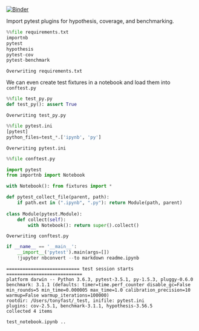 
[![Binder](https://mybinder.org/badge.svg)](https://mybinder.org/v2/gh/tonyfast/pytest-notebook-import/master?urlpath=lab/tree/readme.ipynb)

Import pytest plugins for hypothesis, coverage, and benchmarking.


```python
%%file requirements.txt
importnb
pytest
hypothesis
pytest-cov
pytest-benchmark
```

    Overwriting requirements.txt


We can even create test fixtures in a notebook and load them into `conftest.py`


```python
%%file test_py.py
def test_py(): assert True
```

    Overwriting test_py.py



```python
%%file pytest.ini
[pytest]
python_files=test_*.['ipynb', 'py']
```

    Overwriting pytest.ini



```python
%%file conftest.py

import pytest
from importnb import Notebook

with Notebook(): from fixtures import *

def pytest_collect_file(parent, path):
    if path.ext in (".ipynb", ".py"): return Module(path, parent)
    
class Module(pytest.Module):
    def collect(self):
        with Notebook(): return super().collect()
```

    Overwriting conftest.py



```python
if __name__ == '__main__':
    __import__('pytest').main(args=[])
    !jupyter nbconvert --to markdown readme.ipynb
```

    =========================== test session starts ============================
    platform darwin -- Python 3.6.3, pytest-3.5.1, py-1.5.3, pluggy-0.6.0
    benchmark: 3.1.1 (defaults: timer=time.perf_counter disable_gc=False min_rounds=5 min_time=0.000005 max_time=1.0 calibration_precision=10 warmup=False warmup_iterations=100000)
    rootdir: /Users/tonyfast/_test, inifile: pytest.ini
    plugins: cov-2.5.1, benchmark-3.1.1, hypothesis-3.56.5
    collected 4 items
    
    test_notebook.ipynb ..
